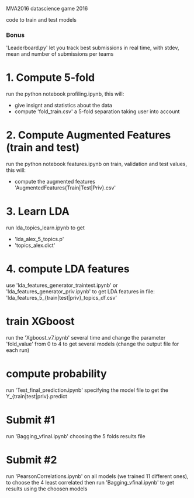 
MVA2016 datascience game 2016

code to train and test models

### Bonus
 'Leaderboard.py' let you track best submissions in real time, with stdev, mean and number of submissions per teams

# 1. Compute 5-fold
 run the python notebook profiling.ipynb, this will:
 - give insignt and statistics about the data
 - compute 'fold_train.csv' a 5-fold separation taking user into account

# 2. Compute Augmented Features (train and test)
 run the python notebook features.ipynb on train, validation and test values, this will:
 - compute the augmented features 'AugmentedFeatures{Train|Test|Priv}.csv'

# 3. Learn LDA
  run lda_topics_learn.ipynb to get
  - 'lda_alex_5_topics.p'
  - 'topics_alex.dict'

# 4. compute LDA features
  use 'lda_features_generator_traintest.ipynb' or 'lda_features_generator_priv.ipynb' to get LDA features in file:
  'lda_features_5_{train|test|priv}_topics_df.csv'

# train XGboost
  run the 'Xgboost_v7.ipynb' several time and change the parameter 'fold_value' from 0 to 4 to get several models
  (change the output file for each run)

# compute probability
  run 'Test_final_prediction.ipynb' specifying the model file to get the Y_{train|test|priv}.predict

# Submit #1
  run 'Bagging_vfinal.ipynb' choosing the 5 folds results file

# Submit #2
  run 'PearsonCorrelations.ipynb' on all models (we trained 11 different ones), to choose the 4 least correlated
  then run 'Bagging_vfinal.ipynb' to get results using the choosen models

